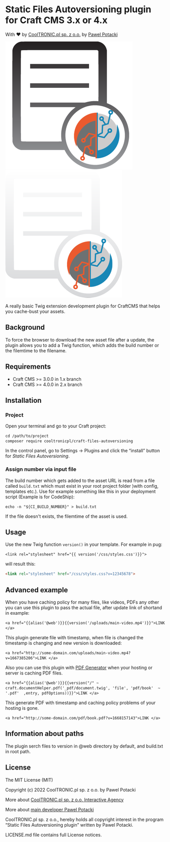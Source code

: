 # Static Files Autoversioning plugin for Craft CMS 3.x or 4.x

With ❤ by [CoolTRONIC.pl sp. z o.o.](https://cooltronic.pl) by [Pawel Potacki](https://potacki.com)

![Icon](resources/black.png#gh-light-mode-only)
![Icon](resources/white.png#gh-dark-mode-only)

A really basic Twig extension development plugin for CraftCMS that helps you cache-bust your assets.

## Background

To force the browser to download the new asset file after a update, the plugin allows you to add a Twig function, which adds the build number or the filemtime to the filename.

## Requirements

 * Craft CMS >= 3.0.0 in 1.x branch
 * Craft CMS >= 4.0.0 in 2.x branch

## Installation
### Project

Open your terminal and go to your Craft project:

``` shell
cd /path/to/project
composer require cooltronicpl/craft-files-autoversioning
```

In the control panel, go to Settings → Plugins and click the “install” button for *Static Files Autoversioning*.

### Assign number via input file
The build number which gets added to the asset URL is read from a file called `build.txt` which must exist in your root project folder )with config, templates etc.).
Use for example something like this in your deployment script (Example is for CodeShip):

``` shell
echo -n "${CI_BUILD_NUMBER}" > build.txt
```

If the file doesn't exists, the filemtime of the asset is used.

## Usage

Use the new Twig function ```version()``` in your template. For example in pug:

``` twig
<link rel="stylesheet" href="{{ version('/css/styles.css')}}">
``` 

will result this:

``` html
<link rel="stylesheet" href="/css/styles.css?v=12345678">
```

## Advanced example
When you have caching policy for many files, like videos, PDFs any other you can use this plugin to pass the actual file, after update link of shortand in example:
```
<a href="{{alias('@web')}}{{version('/uploads/main-video.mp4')}}">LINK </a>
```

This plugin generate file with timestamp, when file is changed the timestamp is changing and new version is downloaded:

```
<a href="http://some-domain.com/uploads/main-video.mp4?v=1667385206">LINK </a>
```

Also you can use this plugin with [PDF Generator](https://github.com/cooltronicpl/Craft-document-helpers/) when your hosting or server is caching PDF files.

```
<a href="{{alias('@web')}}{{version("/" ~ craft.documentHelper.pdf('_pdf/document.twig', 'file', 'pdf/book'  ~ '.pdf'  ,entry, pdfOptions))}}">LINK </a>
```

This generate PDF with timestamp and caching policy problems of your hosting is gone.

```
<a href="http://some-domain.com/pdf/book.pdf?v=1668157143">LINK </a>
```

## Information about paths

The plugin serch files to version in @web directory by default, and build.txt in root path.

## License

The MIT License (MIT)

Copyright (c) 2022 CoolTRONIC.pl sp. z o.o. by Pawel Potacki

More about [CoolTRONIC.pl sp. z o.o. Interactive Agency](https://cooltronic.pl/)

More about [main developer Pawel Potacki](https://potacki.com/)

CoolTRONIC.pl sp. z o.o., hereby holds all copyright interest in the program “Static Files Autoversioning plugin” written by Pawel Potacki.

LICENSE.md file contains full License notices.

